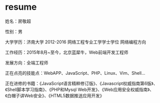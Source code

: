# resume

姓名：房敬超  

性别：男  

大学学历：济南大学 2012-2016  网络工程专业工学学士学位 网络编程方向 

工作经历：2015年8月~至今，北京蓝犀牛，Web前端开发工程师

发展方向：全端工程师

正在点亮的技能点：WebAPP、JavaScript、PHP、Linux、Vim、Shell...

正在进修的书籍：《JavaScript语言精粹修订版》、《Javascript权威指南第6版》、《Shell脚本学习指南》、《PHP和Mysql Web开发》、《Web应用安全权威指南》、《白帽子讲Web安全》、《HTML5数据推送应用开发》
